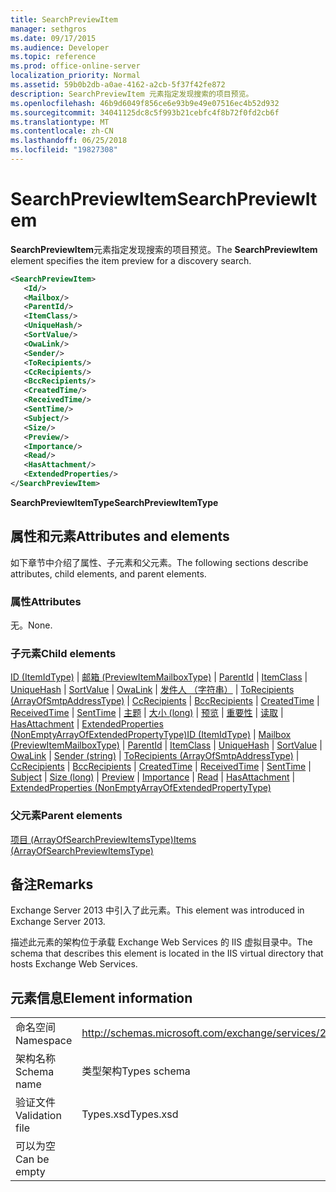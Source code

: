 ```yaml
---
title: SearchPreviewItem
manager: sethgros
ms.date: 09/17/2015
ms.audience: Developer
ms.topic: reference
ms.prod: office-online-server
localization_priority: Normal
ms.assetid: 59b0b2db-a0ae-4162-a2cb-5f37f42fe872
description: SearchPreviewItem 元素指定发现搜索的项目预览。
ms.openlocfilehash: 46b9d6049f856ce6e93b9e49e07516ec4b52d932
ms.sourcegitcommit: 34041125dc8c5f993b21cebfc4f8b72f0fd2cb6f
ms.translationtype: MT
ms.contentlocale: zh-CN
ms.lasthandoff: 06/25/2018
ms.locfileid: "19827308"
---
```

# <a name="searchpreviewitem"></a><span data-ttu-id="1b048-103">SearchPreviewItem</span><span class="sxs-lookup"><span data-stu-id="1b048-103">SearchPreviewItem</span></span>

<span data-ttu-id="1b048-104">**SearchPreviewItem**元素指定发现搜索的项目预览。</span><span class="sxs-lookup"><span data-stu-id="1b048-104">The **SearchPreviewItem** element specifies the item preview for a discovery search.</span></span> 
  
```XML
<SearchPreviewItem>
   <Id/>
   <Mailbox/>
   <ParentId/>
   <ItemClass/>
   <UniqueHash/>
   <SortValue/>
   <OwaLink/>
   <Sender/>
   <ToRecipients/>
   <CcRecipients/>
   <BccRecipients/>
   <CreatedTime/>
   <ReceivedTime/>
   <SentTime/>
   <Subject/>
   <Size/>
   <Preview/>
   <Importance/>
   <Read/>
   <HasAttachment/>
   <ExtendedProperties/>
</SearchPreviewItem>
```

 <span data-ttu-id="1b048-105">**SearchPreviewItemType**</span><span class="sxs-lookup"><span data-stu-id="1b048-105">**SearchPreviewItemType**</span></span>
## <a name="attributes-and-elements"></a><span data-ttu-id="1b048-106">属性和元素</span><span class="sxs-lookup"><span data-stu-id="1b048-106">Attributes and elements</span></span>

<span data-ttu-id="1b048-107">如下章节中介绍了属性、子元素和父元素。</span><span class="sxs-lookup"><span data-stu-id="1b048-107">The following sections describe attributes, child elements, and parent elements.</span></span>
  
### <a name="attributes"></a><span data-ttu-id="1b048-108">属性</span><span class="sxs-lookup"><span data-stu-id="1b048-108">Attributes</span></span>

<span data-ttu-id="1b048-109">无。</span><span class="sxs-lookup"><span data-stu-id="1b048-109">None.</span></span>
  
### <a name="child-elements"></a><span data-ttu-id="1b048-110">子元素</span><span class="sxs-lookup"><span data-stu-id="1b048-110">Child elements</span></span>

<span data-ttu-id="1b048-111">[ID (ItemIdType)](id-itemidtype.md) | [邮箱 (PreviewItemMailboxType)](mailbox-previewitemmailboxtype.md) | [ParentId](parentid.md) | [ItemClass](itemclass.md) | [UniqueHash](uniquehash.md) | [SortValue](sortvalue.md) | [OwaLink](owalink.md)  |  [发件人 （字符串）](sender-string.md) | [ToRecipients (ArrayOfSmtpAddressType)](torecipients-arrayofsmtpaddresstype.md) | [CcRecipients](ccrecipients.md) | [BccRecipients](bccrecipients.md) | [CreatedTime](createdtime.md) | [ReceivedTime](receivedtime.md)  | [SentTime](senttime.md) | [主题](subject.md) | [大小 (long)](size-long.md) | [预览](preview-ex15websvcsotherref.md) | [重要性](importance.md) | [读取](read.md) | [HasAttachment](hasattachment.md) | [ExtendedProperties (NonEmptyArrayOfExtendedPropertyType)](extendedproperties-nonemptyarrayofextendedpropertytype.md)</span><span class="sxs-lookup"><span data-stu-id="1b048-111">[ID (ItemIdType)](id-itemidtype.md) | [Mailbox (PreviewItemMailboxType)](mailbox-previewitemmailboxtype.md) | [ParentId](parentid.md) | [ItemClass](itemclass.md) | [UniqueHash](uniquehash.md) | [SortValue](sortvalue.md) | [OwaLink](owalink.md) | [Sender (string)](sender-string.md) | [ToRecipients (ArrayOfSmtpAddressType)](torecipients-arrayofsmtpaddresstype.md) | [CcRecipients](ccrecipients.md) | [BccRecipients](bccrecipients.md) | [CreatedTime](createdtime.md) | [ReceivedTime](receivedtime.md) | [SentTime](senttime.md) | [Subject](subject.md) | [Size (long)](size-long.md) | [Preview](preview-ex15websvcsotherref.md) | [Importance](importance.md) | [Read](read.md) | [HasAttachment](hasattachment.md) | [ExtendedProperties (NonEmptyArrayOfExtendedPropertyType)](extendedproperties-nonemptyarrayofextendedpropertytype.md)</span></span>
  
### <a name="parent-elements"></a><span data-ttu-id="1b048-112">父元素</span><span class="sxs-lookup"><span data-stu-id="1b048-112">Parent elements</span></span>

[<span data-ttu-id="1b048-113">项目 (ArrayOfSearchPreviewItemsType)</span><span class="sxs-lookup"><span data-stu-id="1b048-113">Items (ArrayOfSearchPreviewItemsType)</span></span>](items-arrayofsearchpreviewitemstype.md)
  
## <a name="remarks"></a><span data-ttu-id="1b048-114">备注</span><span class="sxs-lookup"><span data-stu-id="1b048-114">Remarks</span></span>

<span data-ttu-id="1b048-115">Exchange Server 2013 中引入了此元素。</span><span class="sxs-lookup"><span data-stu-id="1b048-115">This element was introduced in Exchange Server 2013.</span></span>
  
<span data-ttu-id="1b048-116">描述此元素的架构位于承载 Exchange Web Services 的 IIS 虚拟目录中。</span><span class="sxs-lookup"><span data-stu-id="1b048-116">The schema that describes this element is located in the IIS virtual directory that hosts Exchange Web Services.</span></span>
  
## <a name="element-information"></a><span data-ttu-id="1b048-117">元素信息</span><span class="sxs-lookup"><span data-stu-id="1b048-117">Element information</span></span>

|||
|:-----|:-----|
|<span data-ttu-id="1b048-118">命名空间</span><span class="sxs-lookup"><span data-stu-id="1b048-118">Namespace</span></span>  <br/> |http://schemas.microsoft.com/exchange/services/2006/types  <br/> |
|<span data-ttu-id="1b048-119">架构名称</span><span class="sxs-lookup"><span data-stu-id="1b048-119">Schema name</span></span>  <br/> |<span data-ttu-id="1b048-120">类型架构</span><span class="sxs-lookup"><span data-stu-id="1b048-120">Types schema</span></span>  <br/> |
|<span data-ttu-id="1b048-121">验证文件</span><span class="sxs-lookup"><span data-stu-id="1b048-121">Validation file</span></span>  <br/> |<span data-ttu-id="1b048-122">Types.xsd</span><span class="sxs-lookup"><span data-stu-id="1b048-122">Types.xsd</span></span>  <br/> |
|<span data-ttu-id="1b048-123">可以为空</span><span class="sxs-lookup"><span data-stu-id="1b048-123">Can be empty</span></span>  <br/> ||
   

